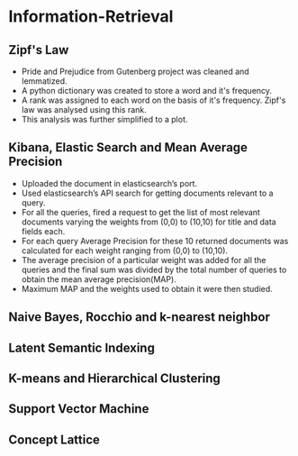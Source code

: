 # Information-Retrieval
## **Zipf's Law**
- Pride and Prejudice from Gutenberg project was cleaned and lemmatized.
- A python dictionary was created to store a word and it's frequency.
- A rank was assigned to each word on the basis of it's frequency. Zipf's law was analysed using this rank.
- This analysis was further simplified to a plot.

## **Kibana, Elastic Search and Mean Average Precision**
- Uploaded the document in elasticsearch’s port.
- Used elasticsearch’s API search for getting documents relevant to a query.
- For all the queries, fired a request to get the list of most relevant documents varying the weights from (0,0) to (10,10) for title and data fields each.
- For each query Average Precision for these 10 returned documents was calculated for each weight ranging from (0,0) to (10,10).
- The average precision of a particular weight was added for all the queries and the final sum was divided by the total number of queries to obtain the mean average precision(MAP).
- Maximum MAP and the weights used to obtain it were then studied.

## **Naive Bayes, Rocchio and k-nearest neighbor**
## **Latent Semantic Indexing**
## **K-means and Hierarchical Clustering**
## **Support Vector Machine**
## **Concept Lattice**
